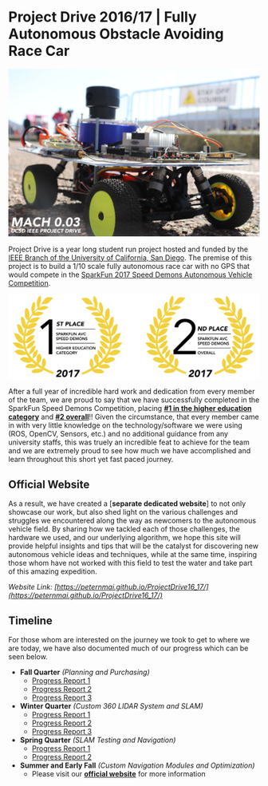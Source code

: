# Project Drive 2016/17 | Fully Autonomous Obstacle Avoiding Race Car

![Vehicle Image 1](/assets/img/vehicle_01.jpg)

Project Drive is a year long student run project hosted and funded by the [IEEE
Branch of the University of California, San Diego](https://ieee.ucsd.edu/).
The premise of this project is to build a 1/10 scale fully autonomous race car
with no GPS that would compete in the [SparkFun 2017 Speed Demons Autonomous Vehicle
Competition](https://avc.sparkfun.com/2017).

![CompetitionAward](/assets/img/award-both.png)

After a full year of incredible hard work and dedication from every member of
the team, we are proud to say that we have successfully completed in the
SparkFun Speed Demons Competition, placing [**#1 in the higher education
category**](https://avc.sparkfun.com/blog/2503) and [**#2
overall**](https://avc.sparkfun.com/2017/scores)!! Given the circumstance, that
every member came in with very little knowledge on the technology/software we
were using (ROS, OpenCV, Sensors, etc.) and no additional guidance from any
university staffs, this was truely an incredible feat to achieve for the team
and we are extremely proud to see how much we have accomplished and learn
throughout this short yet fast paced journey.

## Official Website

As a result, we have created a [**separate dedicated website**] to not only
showcase our work, but also shed light on the various challenges and struggles
we encountered along the way as newcomers to the autonomous vehicle field.
By sharing how we tackled each of those challenges, the hardware we used,
and our underlying algorithm, we hope this site will provide helpful insights
and tips that will be the catalyst for discovering new autonomous vehicle ideas
and techniques, while at the same time, inspiring those whom have not worked
with this field to test the water and take part of this amazing expedition.

*Website Link: [https://peternmai.github.io/ProjectDrive16_17/](https://peternmai.github.io/ProjectDrive16_17/)*

## Timeline

For those whom are interested on the journey we took to get to where we are
today, we have also documented much of our progress which can be seen below.

* **Fall Quarter** *(Planning and Purchasing)*
  * [Progress Report 1](https://drive.google.com/file/d/0B6vZS7zdEvhlTzF2VnpMY3hNbzQ/view?usp=sharing)
  * [Progress Report 2](https://drive.google.com/file/d/0B6vZS7zdEvhldlNMaVBBRTlmUGM/view?usp=sharing)
  * [Progress Report 3](https://drive.google.com/file/d/0B6vZS7zdEvhlRmlscWU4UElNekU/view?usp=sharing)
* **Winter Quarter** *(Custom 360 LIDAR System and SLAM)*
  * [Progress Report 1](https://drive.google.com/file/d/0B6CW6u5gBz_JWEdfUGZqalpqN0E/view?usp=sharing)
  * [Progress Report 2](https://drive.google.com/file/d/0B6CW6u5gBz_JWXpjdWFvQ19TdEk/view?usp=sharing)
  * [Progress Report 3](https://drive.google.com/file/d/0B6CW6u5gBz_JcG5YcWlhSWw2ZGM/view?usp=sharing)
* **Spring Quarter** *(SLAM Testing and Navigation)*
  * [Progress Report 1](https://drive.google.com/file/d/0B6CW6u5gBz_JOVlabW1iZTRVNjA/view?usp=sharing)
  * [Progress Report 2](https://drive.google.com/file/d/0B6CW6u5gBz_JZG1KNmNDZWJFdlE/view?usp=sharing)
* **Summer and Early Fall** *(Custom Navigation Modules and Optimization)*
  * Please visit our [**official website**](https://peternmai.github.io/ProjectDrive16_17/) for more information
